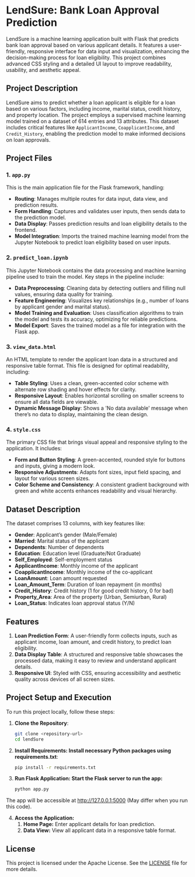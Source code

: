 # LendSure: Bank Loan Approval Prediction

LendSure is a machine learning application built with Flask that predicts bank loan approval based on various applicant details. It features a user-friendly, responsive interface for data input and visualization, enhancing the decision-making process for loan eligibility. This project combines advanced CSS styling and a detailed UI layout to improve readability, usability, and aesthetic appeal.

## Project Description

LendSure aims to predict whether a loan applicant is eligible for a loan based on various factors, including income, marital status, credit history, and property location. The project employs a supervised machine learning model trained on a dataset of 614 entries and 13 attributes. This dataset includes critical features like `ApplicantIncome`, `CoapplicantIncome`, and `Credit_History`, enabling the prediction model to make informed decisions on loan approvals.

## Project Files

### 1. `app.py`

This is the main application file for the Flask framework, handling:
   - **Routing**: Manages multiple routes for data input, data view, and prediction results.
   - **Form Handling**: Captures and validates user inputs, then sends data to the prediction model.
   - **Data Display**: Passes prediction results and loan eligibility details to the frontend.
   - **Model Integration**: Imports the trained machine learning model from the Jupyter Notebook to predict loan eligibility based on user inputs.

### 2. `predict_loan.ipynb`

This Jupyter Notebook contains the data processing and machine learning pipeline used to train the model. Key steps in the pipeline include:
   - **Data Preprocessing**: Cleaning data by detecting outliers and filling null values, ensuring data quality for training.
   - **Feature Engineering**: Visualizes key relationships (e.g., number of loans by applicant gender and marital status).
   - **Model Training and Evaluation**: Uses classification algorithms to train the model and tests its accuracy, optimizing for reliable predictions.
   - **Model Export**: Saves the trained model as a file for integration with the Flask app.

### 3. `view_data.html`

An HTML template to render the applicant loan data in a structured and responsive table format. This file is designed for optimal readability, including:
   - **Table Styling**: Uses a clean, green-accented color scheme with alternate row shading and hover effects for clarity.
   - **Responsive Layout**: Enables horizontal scrolling on smaller screens to ensure all data fields are viewable.
   - **Dynamic Message Display**: Shows a 'No data available' message when there’s no data to display, maintaining the clean design.

### 4. `style.css`

The primary CSS file that brings visual appeal and responsive styling to the application. It includes:
   - **Form and Button Styling**: A green-accented, rounded style for buttons and inputs, giving a modern look.
   - **Responsive Adjustments**: Adapts font sizes, input field spacing, and layout for various screen sizes.
   - **Color Scheme and Consistency**: A consistent gradient background with green and white accents enhances readability and visual hierarchy.

## Dataset Description

The dataset comprises 13 columns, with key features like:
   - **Gender**: Applicant’s gender (Male/Female)
   - **Married**: Marital status of the applicant
   - **Dependents**: Number of dependents
   - **Education**: Education level (Graduate/Not Graduate)
   - **Self_Employed**: Self-employment status
   - **ApplicantIncome**: Monthly income of the applicant
   - **CoapplicantIncome**: Monthly income of the co-applicant
   - **LoanAmount**: Loan amount requested
   - **Loan_Amount_Term**: Duration of loan repayment (in months)
   - **Credit_History**: Credit history (1 for good credit history, 0 for bad)
   - **Property_Area**: Area of the property (Urban, Semiurban, Rural)
   - **Loan_Status**: Indicates loan approval status (Y/N)

## Features

1. **Loan Prediction Form**: A user-friendly form collects inputs, such as applicant income, loan amount, and credit history, to predict loan eligibility.
2. **Data Display Table**: A structured and responsive table showcases the processed data, making it easy to review and understand applicant details.
3. **Responsive UI**: Styled with CSS, ensuring accessibility and aesthetic quality across devices of all screen sizes.

## Project Setup and Execution

To run this project locally, follow these steps:

1. **Clone the Repository**:
   ```bash
   git clone <repository-url>
   cd lendSure

2. **Install Requirements: Install necessary Python packages using requirements.txt**:
   ```bash
   pip install -r requirements.txt

3. **Run Flask Application: Start the Flask server to run the app:**
   ```bash
   python app.py
The app will be accessible at http://127.0.0.1:5000 (May differ when you run this code).

4. **Access the Application:**
   1. **Home Page:** Enter applicant details for loan prediction.
   2. **Data View:** View all applicant data in a responsive table format.
  
## License

This project is licensed under the Apache License. See the [LICENSE](LICENSE) file for more details.
